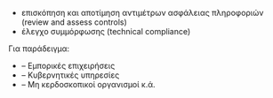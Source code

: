  

- επισκόπηση και αποτίμηση αντιμέτρων ασφάλειας πληροφοριών (review and assess controls)  
- έλεγχο συμμόρφωσης (technical compliance)

Για παράδειγμα:
-   – Εμπορικές επιχειρήσεις
-   – Κυβερνητικές υπηρεσίες
-   – Μη κερδοσκοπικοί οργανισμοί κ.ά.
